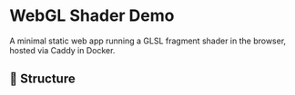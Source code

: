 # WebGL Shader Demo

A minimal static web app running a GLSL fragment shader in the browser, hosted via Caddy in Docker.

## 🧩 Structure



